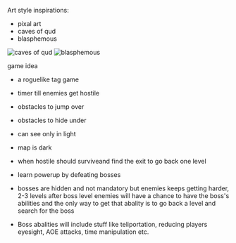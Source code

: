   Art style inspirations:
  - pixal art
  - caves of qud 
  - blasphemous
    
![caves of qud](https://www.cavesofqud.com/img/barathrums-study.png)
![blasphemous](https://static0.gamerantimages.com/wordpress/wp-content/uploads/2021/12/Blasphemous-CROPPED.jpg)

game idea

- a roguelike tag game
- timer till enemies get hostile
- obstacles to jump over
- obstacles to hide under
- can see only in light
- map is dark
- when hostile should surviveand find the exit to go back one level
- learn powerup by defeating bosses
- bosses are hidden and not mandatory but enemies keeps getting harder, 2-3 levels after boss level enemies will have a chance to have the boss's abilities and the only way to get that abality is to go back a level and search for the boss


- Boss abalities will include stuff like teliportation, reducing players eyesight, AOE attacks, time manipulation etc.

  

